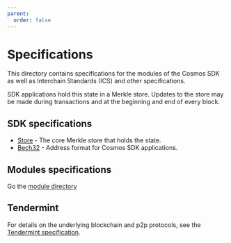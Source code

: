 ```yaml
---
parent:
  order: false
---
```


# Specifications

This directory contains specifications for the modules of the Cosmos SDK as well as Interchain Standards (ICS) and other specifications.

SDK applications hold this state in a Merkle store. Updates to the store may be made during transactions and at the beginning and end of every block.

## SDK specifications

- [Store](./store) - The core Merkle store that holds the state.
- [Bech32](./addresses/bech32.md) - Address format for Cosmos SDK applications.

## Modules specifications

Go the [module directory](../../x/README.md)

## Tendermint

For details on the underlying blockchain and p2p protocols, see the [Tendermint specification](https://github.com/tendermint/spec/tree/master/spec).
